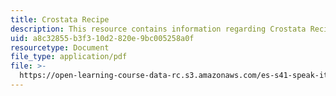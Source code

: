 ```yaml
---
title: Crostata Recipe
description: This resource contains information regarding Crostata Recipe
uid: a8c32855-b3f3-10d2-820e-9bc005258a0f
resourcetype: Document
file_type: application/pdf
file: >-
  https://open-learning-course-data-rc.s3.amazonaws.com/es-s41-speak-italian-with-your-mouth-full-spring-2012/a8c32855b3f310d2820e9bc005258a0f_MITES_S41S12_recipe_12a.pdf
---
```

